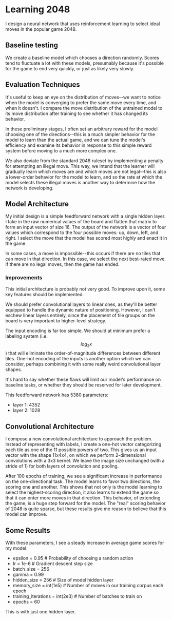 # Learning 2048

I design a neural network that uses reinforcement learning to select ideal moves
in the popular game 2048.

## Baseline testing

We create a baseline model which chooses a direction randomly. Scores tend to
fluctuate a lot with these models, presumably because it's possible for the game
to end very quickly, or just as likely very slowly. 

## Evaluation Techniques

It's useful to keep an eye on the distribution of moves--we want to notice when
the model is converging to prefer the same move every time, and when it doesn't.
I compare the move distribution of the untrained model to its move distribution
after training to see whether it has changed its behavior.

In these preliminary stages, I often set an arbitrary reward for the model
choosing one of the directions--this is a much simpler behavior for the model to
learn than the actual game, and we can tune the model's efficiency and examine
its behavior in response to this simple reward system before moving to a much
more complex one.

We also deviate from the standard 2048 ruleset by implementing a penalty for
attempting an illegal move. This way, we intend that the learner will gradually
learn which moves are and which moves are not legal--this is also a lower-order
behavior for the model to learn, and so the rate at which the model selects
these illegal moves is another way to determine how the network is developing.

## Model Architecture

My initial design is a simple feedforward network with a single hidden layer. I
take in the raw numerical values of the board and flatten that matrix to form an
input vector of size 16. The output of the network is a vector of four values
which correspond to the four possible moves: up, down, left, and right. I
select the move that the model has scored most highly and enact it in the game.

In some cases, a move is impossible--this occurs if there are no tiles that can
move in that direction. In this case, we select the next best-rated move. If
there are no legal moves, then the game has ended.

### Improvements

This initial architecture is probably not very good. To improve upon it, some
key features should be implemented.

We should prefer convolutional layers to linear ones, as they'll be better
equipped to handle the dynamic nature of positioning. However, I can't eschew
linear layers entirely, since the placement of tile groups on the board is very
important to higher-level strategy.

The input encoding is far too simple. We should at minimum prefer a labeling
system (i.e. $$log_2x$$) that will eliminate the order-of-magnitude differences
between different tiles. One-hot encoding of the inputs is another option which
we can consider, perhaps combining it with some really weird convolutional layer
shapes.

It's hard to say whether these flaws will limit our model's performance on
baseline tasks, or whether they should be reserved for later development.

This feedforward network has 5380 parameters:
- layer 1: 4352
- layer 2: 1028

## Convolutional Architecture

I compose a new convolutional architecture to approach the problem. Instead of
representing with labels, I create a one-hot vector categorizing each tile as
one of the 11 possible powers of two. This gives us an input vector with the
shape 11x4x4, on which we perform 2-dimensional convolutions with a 3x3 kernel.
We leave the image size unchanged (with a stride of 1) for both layers of
convolution and pooling.

After 100 epochs of training, we see a significant increase in performance on
the one-directional task. The model learns to favor two directions, the scoring
one and another. This shows that not only is the model learning to select the
highest-scoring direction, it also learns to extend the game so that it can
enter more moves in that direction. This behavior, of extending the game, is a
huge step forward for the model. The "real" scoring behavior of 2048 is quite
sparse, but these results give me reason to believe that this model can improve.

## Some Results

With these parameters, I see a steady increase in average game scores for my
model:

- epsilon = 0.95 # Probability of choosing a random action
- lr = 1e-6 # Gradient descent step size
- batch_size = 256
- gamma = 0.99
- hidden_size = 256 # Size of model hidden layer
- memory_size = int(1e5) # Number of moves in our training corpus each epoch
- training_iterations = int(2e3) # Number of batches to train on
- epochs = 60

This is with just one hidden layer.
